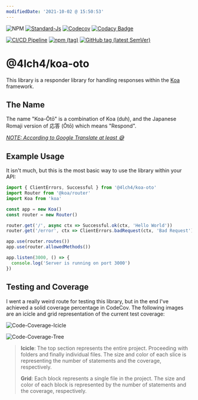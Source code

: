 ```yaml
---
modifiedDate: '2021-10-02 @ 15:50:53'
---
```

![NPM](https://img.shields.io/npm/l/@4lch4/koa-oto?style=flat-square) [![Standard-Js](https://img.shields.io/badge/code_style-standard-brightgreen.svg?style=flat-square)](https://standardjs.com/) [![Codecov](https://img.shields.io/codecov/c/github/4lch4/koa-oto?style=flat-square)](https://codecov.io/gh/4lch4/koa-oto) [![Codacy Badge](https://app.codacy.com/project/badge/Grade/ba7620b8dcd54f8b9b16d3a327293ab5)](https://www.codacy.com/gh/4lch4/koa-oto/dashboard?utm_source=github.com&amp;utm_medium=referral&amp;utm_content=4lch4/koa-oto&amp;utm_campaign=Badge_Grade)

[![CI/CD Pipeline](https://github.com/4lch4/koa-oto/actions/workflows/CI.yml/badge.svg?branch=main)](https://github.com/4lch4/koa-oto/actions/workflows/CI.yml) [![npm (tag)](https://img.shields.io/npm/v/@4lch4/koa-oto?style=flat-square&label=NPM)](https://npmjs.org/package/4lch4/koa-oto) [![GitHub tag (latest SemVer)](https://img.shields.io/github/v/tag/4lch4/koa-oto?label=GPR&sort=semver&style=flat-square)](https://github.com/4lch4/koa-oto/packages/)

# @4lch4/koa-oto

This library is a responder library for handling responses within the [Koa][0] framework.

## The Name

The name "Koa-Ōtō" is a combination of Koa (duh), and the Japanese Romaji version of 応答 (Ōtō) which means "Respond".

[_NOTE: According to Google Translate at least 😅_][1]

## Example Usage

It isn't much, but this is the most basic way to use the library within your API:

```typescript
import { ClientErrors, Successful } from '@4lch4/koa-oto'
import Router from '@koa/router'
import Koa from 'koa'

const app = new Koa()
const router = new Router()

router.get('/', async ctx => Successful.ok(ctx, 'Hello World'))
router.get('/error', ctx => ClientErrors.badRequest(ctx, 'Bad Request'))

app.use(router.routes())
app.use(router.allowedMethods())

app.listen(3000, () => {
  console.log('Server is running on port 3000')
})
```

## Testing and Coverage

I went a really weird route for testing this library, but in the end I've achieved a solid coverage percentage in CodeCov. The following images are an icicle and grid representation of the current test coverage:

![Code-Coverage-Icicle](https://codecov.io/gh/4lch4/koa-oto/branch/main/graphs/icicle.svg)

![Code-Coverage-Tree](https://codecov.io/gh/4lch4/koa-oto/branch/main/graphs/tree.svg)

> **Icicle**: The top section represents the entire project. Proceeding with folders and finally individual files. The size and color of each slice is representing the number of statements and the coverage, respectively.
>
> **Grid**: Each block represents a single file in the project. The size and color of each block is represented by the number of statements and the coverage, respectively.

[0]: https://github.com/koajs/koa
[1]: https://translate.google.com/?sl=en&tl=ja&text=respond%0A&op=translate
